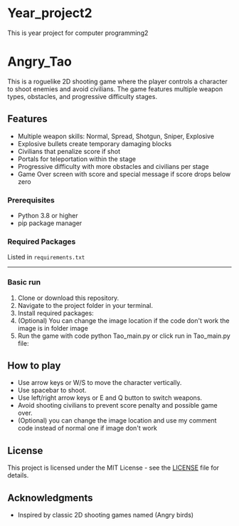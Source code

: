 # Year_project2
This is year project for computer programming2

# Angry_Tao
This is a roguelike 2D shooting game where the player controls a character to shoot enemies and avoid civilians. The game features multiple weapon types, obstacles, and progressive difficulty stages.

## Features

- Multiple weapon skills: Normal, Spread, Shotgun, Sniper, Explosive
- Explosive bullets create temporary damaging blocks
- Civilians that penalize score if shot
- Portals for teleportation within the stage
- Progressive difficulty with more obstacles and civilians per stage
- Game Over screen with score and special message if score drops below zero

### Prerequisites

- Python 3.8 or higher
- pip package manager

### Required Packages

Listed in `requirements.txt`

----------------

### Basic run
1. Clone or download this repository.
2. Navigate to the project folder in your terminal.
3. Install required packages:
4. (Optional) You can change the image location if the code don't work the image is in folder image
5. Run the game with code python Tao_main.py or click run in Tao_main.py file:

## How to play

- Use arrow keys or W/S to move the character vertically.
- Use spacebar to shoot.
- Use left/right arrow keys or E and Q button to switch weapons.
- Avoid shooting civilians to prevent score penalty and possible game over.
- (Optional) you can change the image location and use my comment code instead of normal one if image don't work

## License

This project is licensed under the MIT License - see the [LICENSE](LICENSE) file for details.

## Acknowledgments

- Inspired by classic 2D shooting games named (Angry birds)
